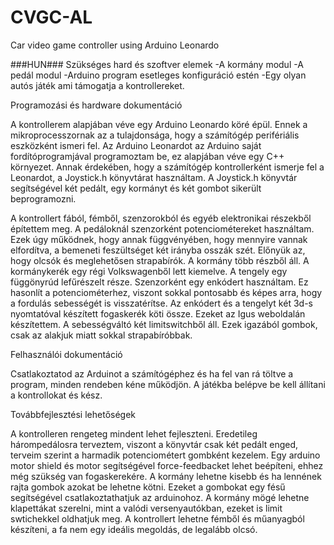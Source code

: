 # CVGC-AL
Car video game controller using Arduino Leonardo

###HUN###
Szükséges hard és szoftver elemek
-A kormány modul
-A pedál modul
-Arduino program esetleges konfiguráció estén
-Egy olyan autós játék ami támogatja a kontrollereket.

Programozási és hardware dokumentáció

A kontrollerem alapjában véve egy Arduino Leonardo köré épül. Ennek a mikroprocesszornak az a tulajdonsága, hogy a számítógép perifériális eszközként ismeri fel. Az Arduino Leonardot az Arduino saját fordítóprogramjával programoztam be, ez alapjában véve egy C++ környezet. Annak érdekében, hogy a számítógép kontrollerként ismerje fel a Leonardot, a Joystick.h könyvtárat használtam.
A Joystick.h könyvtár segítségével két pedált, egy kormányt és két gombot sikerült beprogramozni.

A kontrollert fából, fémből, szenzorokból és egyéb elektronikai részekből építettem meg.
A pedáloknál szenzorként potenciométereket használtam. Ezek úgy működnek, hogy annak függvényében, hogy mennyire vannak elfordítva, a bemeneti feszültséget két irányba osszák szét. Előnyük az, hogy olcsók és meglehetősen strapabírók.
A kormány több részből áll. A kormánykerék egy régi Volkswagenből lett kiemelve. A tengely egy függönyrúd lefűrészelt része. Szenzorként egy enkódert használtam. Ez hasonlít a potenciométerhez, viszont sokkal pontosabb és képes arra, hogy a fordulás sebességét is visszatérítse. Az enkódert és a tengelyt két 3d-s nyomtatóval készített fogaskerék köti össze. Ezeket az Igus weboldalán készítettem.
A sebességváltó két limitswitchből áll. Ezek igazából gombok, csak az alakjuk miatt sokkal strapabíróbbak.

Felhasználói dokumentáció

Csatlakoztatod az Arduinot a számítógéphez és ha fel van rá töltve a program, minden rendeben kéne működjön. A játékba belépve be kell állítani a kontrollokat és kész.

Továbbfejlesztési lehetőségek

A kontrolleren rengeteg mindent lehet fejleszteni. Eredetileg hárompedálosra terveztem, viszont a könyvtár csak két pedált enged, terveim szerint a harmadik potenciométert gombként kezelem.
Egy arduino motor shield és motor segítségével force-feedbacket lehet beépíteni, ehhez még szükség van fogaskerekére.
A kormány lehetne kisebb és ha lennének rajta gombok azokat be lehetne kötni. Ezeket a gombokat egy fésű segítségével csatlakoztathatjuk az arduinohoz.
A kormány mögé lehetne klapettákat szerelni, mint a valódi versenyautókban, ezeket is limit swtichekkel oldhatjuk meg.
A kontrollert lehetne fémből és műanyagból készíteni, a fa nem egy ideális megoldás, de legalább olcsó.
